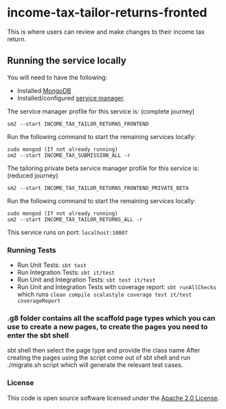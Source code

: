# income-tax-tailor-returns-fronted

This is where users can review and make changes to their income tax return.

## Running the service locally

You will need to have the following:
- Installed [MongoDB](https://docs.mongodb.com/manual/installation/)
- Installed/configured [service manager](https://github.com/hmrc/service-manager).

The service manager profile for this service is: (complete journey)

    sm2 --start INCOME_TAX_TAILOR_RETURNS_FRONTEND
Run the following command to start the remaining services locally:

    sudo mongod (If not already running)
    sm2 --start INCOME_TAX_SUBMISSION_ALL -r

The tailoring private beta service manager profile for this service is: (reduced journey)

    sm2 --start INCOME_TAX_TAILOR_RETURNS_FRONTEND_PRIVATE_BETA

Run the following command to start the remaining services locally:

    sudo mongod (If not already running)
    sm2 --start INCOME_TAX_TAILOR_RETURNS_ALL -r

This service runs on port: `localhost:10007`

### Running Tests

- Run Unit Tests:  `sbt test`
- Run Integration Tests: `sbt it/test`
- Run Unit and Integration Tests: `sbt test it/test`
- Run Unit and Integration Tests with coverage report: `sbt runAllChecks`<br/>
  which runs `clean compile scalastyle coverage test it/test coverageReport`

### .g8 folder contains all the scaffold page types which you can use to create a new pages, to create the pages you need to enter the sbt shell

sbt shell
then select the page type and provide the class name
After creating the pages using the script come out of sbt shell and run ./migrate.sh script which will generate the relevant test cases.

### License

This code is open source software licensed under the [Apache 2.0 License]("http://www.apache.org/licenses/LICENSE-2.0.html").
